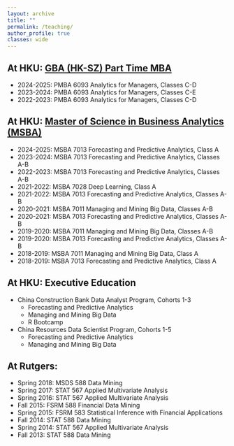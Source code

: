 ```yaml
---
layout: archive
title: ""
permalink: /teaching/
author_profile: true
classes: wide
---
```


## At HKU: [GBA (HK-SZ) Part Time MBA](https://mba.hkubs.hku.hk/part-time-gba-mba/)

- 2024-2025:  PMBA 6093 Analytics for Managers, Classes C-D
- 2023-2024:  PMBA 6093 Analytics for Managers, Classes C-E
- 2022-2023:  PMBA 6093 Analytics for Managers, Classes C-D

## At HKU: [Master of Science in Business Analytics (MSBA)](https://msc.hkubs.hku.hk/articles/masterofscienceinbusinessanalytics)

- 2024-2025:  MSBA 7013 Forecasting and Predictive Analytics, Class A
- 2023-2024:  MSBA 7013 Forecasting and Predictive Analytics, Classes A-B
- 2022-2023:  MSBA 7013 Forecasting and Predictive Analytics, Classes A-B 
- 2021-2022:  MSBA 7028 Deep Learning, Class A
- 2021-2022:  MSBA 7013 Forecasting and Predictive Analytics, Classes A-B 
- 2020-2021:  MSBA 7011 Managing and Mining Big Data, Classes A-B 
- 2020-2021:  MSBA 7013 Forecasting and Predictive Analytics, Classes A-B 
- 2019-2020:  MSBA 7011 Managing and Mining Big Data, Classes A-B 
- 2019-2020:  MSBA 7013 Forecasting and Predictive Analytics, Classes A-B 
- 2018-2019:  MSBA 7011 Managing and Mining Big Data, Class A
- 2018-2019:  MSBA 7013 Forecasting and Predictive Analytics, Class A

## At HKU: Executive Education

- China Construction Bank Data Analyst Program, Cohorts 1-3
    * Forecasting and Predictive Analytics
    * Managing and Mining Big Data
    * R Bootcamp
- China Resources Data Scientist Program, Cohorts 1-5
    * Forecasting and Predictive Analytics
    * Managing and Mining Big Data

## At Rutgers:

- Spring 2018: MSDS 588 Data Mining
- Spring 2017:  STAT 567 Applied Multivariate Analysis
- Spring 2016: STAT 567 Applied Multivariate Analysis
- Fall 2015: FSRM 588 Financial Data Mining
- Spring 2015: FSRM 583 Statistical Inference with Financial Applications
- Fall 2014: STAT 588 Data Mining
- Spring 2014:  STAT 567 Applied Multivariate Analysis
- Fall 2013: STAT 588 Data Mining